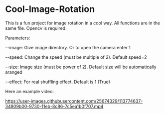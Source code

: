 # Cool-Image-Rotation

This is a fun project for image rotation in a cool way. All functions are in the same file. Opencv is required. 


Parameters:

--image: Give image directory. Or to open the camera enter 1

--speed: Change the speed (must be multiple of 2). Default speed=2

--size: Image size (must be power of 2). Default size will be automatically aranged

--effect: For real shuffling effect. Default is 1 (True)

Here an example video:


https://user-images.githubusercontent.com/25674329/113774637-34809b00-9730-11eb-8c86-7c5ea1b0f707.mp4

